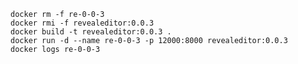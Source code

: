     docker rm -f re-0-0-3
    docker rmi -f revealeditor:0.0.3
    docker build -t revealeditor:0.0.3 .
    docker run -d --name re-0-0-3 -p 12000:8000 revealeditor:0.0.3
    docker logs re-0-0-3